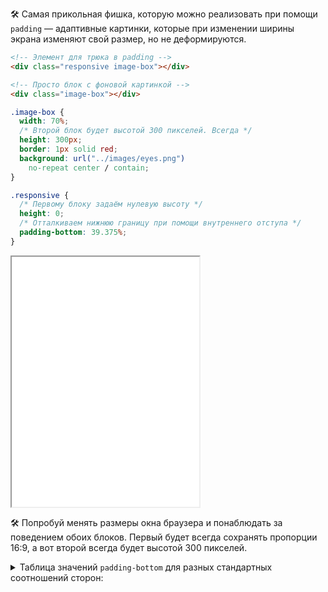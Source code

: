 🛠 Самая прикольная фишка, которую можно реализовать при помощи `padding` — адаптивные картинки, которые при изменении ширины экрана изменяют свой размер, но не деформируются.

```html
<!-- Элемент для трюка в padding -->
<div class="responsive image-box"></div>

<!-- Просто блок с фоновой картинкой -->
<div class="image-box"></div>
```

```css
.image-box {
  width: 70%;
  /* Второй блок будет высотой 300 пикселей. Всегда */
  height: 300px;
  border: 1px solid red;
  background: url("../images/eyes.png")
    no-repeat center / contain;
}

.responsive {
  /* Первому блоку задаём нулевую высоту */
  height: 0;
  /* Отталкиваем нижнюю границу при помощи внутреннего отступа */
  padding-bottom: 39.375%;
}
```

<iframe title="Адаптив через padding" src="../demos/adaptive/" height="400" sandbox></iframe>

🛠 Попробуй менять размеры окна браузера и понаблюдать за поведением обоих блоков. Первый будет всегда сохранять пропорции 16:9, а вот второй всегда будет высотой 300 пикселей.

<details>
  <summary>Таблица значений <code>padding-bottom</code> для разных стандартных соотношений сторон:</summary>

| Соотношение сторон | padding-bottom |
| ------------------ | -------------- |
| 16:9               | 56.25%         |
| 4:3                | 75%            |
| 3:2                | 66.66%         |
| 8:5                | 62.5%          |

</details>
